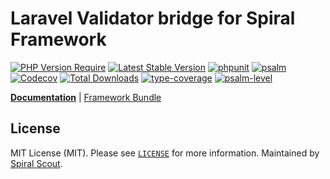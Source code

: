 # Laravel Validator bridge for Spiral Framework

[![PHP Version Require](https://poser.pugx.org/spiral-packages/laravel-validator/require/php)](https://packagist.org/packages/spiral-packages/laravel-validator)
[![Latest Stable Version](https://poser.pugx.org/spiral-packages/laravel-validator/v/stable)](https://packagist.org/packages/spiral-packages/laravel-validator)
[![phpunit](https://github.com/spiral-packages/laravel-validator/actions/workflows/phpunit.yml/badge.svg)](https://github.com/spiral-packages/laravel-validator/actions)
[![psalm](https://github.com/spiral-packages/laravel-validator/actions/workflows/static-analysis.yml/badge.svg)](https://github.com/spiral-packages/laravel-validator/actions)
[![Codecov](https://codecov.io/gh/spiral-packages/laravel-validator/branch/master/graph/badge.svg)](https://codecov.io/gh/spiral-packages/laravel-validator)
[![Total Downloads](https://poser.pugx.org/spiral-packages/laravel-validator/downloads)](https://packagist.org/packages/spiral-packages/laravel-validator)
[![type-coverage](https://shepherd.dev/github/spiral-packages/laravel-validator/coverage.svg)](https://shepherd.dev/github/spiral-packages/laravel-validator)
[![psalm-level](https://shepherd.dev/github/spiral-packages/laravel-validator/level.svg)](https://shepherd.dev/github/spiral-packages/laravel-validator)

<b>[Documentation](https://spiral.dev/docs/validation-laravel)</b> | [Framework Bundle](https://github.com/spiral/framework)

## License

MIT License (MIT). Please see [`LICENSE`](./LICENSE) for more information. Maintained by [Spiral Scout](https://spiralscout.com).
